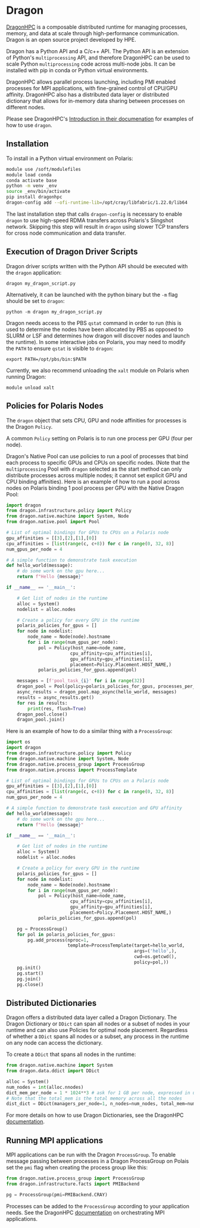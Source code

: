 # Dragon

[DragonHPC](https://dragonhpc.org/portal/index.html) is a composable distributed runtime for managing processes, memory, and data at scale through high-performance communication.  Dragon is an open source project developed by HPE.

Dragon has a Python API and a C/c++ API.  The Python API is an extension of Python's `multiprocessing` API, and therefore DragonHPC can be used to scale Python `multiprocessing` code across multi-node jobs.  It can be installed with pip in conda or Python virtual environments.

DragonHPC allows parallel process launching, including PMI enabled processes for MPI applications, with fine-grained control of CPU/GPU affinity.  DragonHPC also has a distributed data layer or distributed dictionary that allows for in-memory data sharing between processes on different nodes.

Please see DragonHPC's [Introduction in their documenation](https://dragonhpc.github.io/dragon/doc/_build/html/start.html) for examples of how to use `dragon`.

## Installation

To install in a Python virtual environment on Polaris:

```bash linenums="1"
module use /soft/modulefiles
module load conda
conda activate base
python -m venv _env
source _env/bin/activate
pip install dragonhpc
dragon-config add --ofi-runtime-lib=/opt/cray/libfabric/1.22.0/lib64
```

The last installation step that calls `dragon-config` is necessary to enable `dragon` to use high-speed RDMA transfers across Polaris's Slingshot network.  Skipping this step will result in `dragon` using slower TCP transfers for cross node communication and data transfer.

## Execution of Dragon Driver Scripts

Dragon driver scripts written with the Python API should be executed with the `dragon` application:

```shell
dragon my_dragon_script.py
```

Alternatively, it can be launched with the python binary but the `-m` flag should be set to `dragon`:

```shell
python -m dragon my_dragon_script.py
```

Dragon needs access to the PBS `qstat` command in order to run (this is used to determine the nodes have been allocated by PBS as opposed to SLURM or LSF and determines how dragon will discover nodes and launch the runtime).  In some interactive jobs on Polaris, you may need to modify the `PATH` to ensure `qstat` is visible to `dragon`:

```shell
export PATH=/opt/pbs/bin:$PATH
```

Currently, we also recommend unloading the `xalt` module on Polaris when running Dragon:

```shell
module unload xalt
```

## Policies for Polaris Nodes

The `dragon` object that sets CPU, GPU and node affinities for processes is the Dragon `Policy`.

A common `Policy` setting on Polaris is to run one process per GPU (four per node).  

Dragon's Native Pool can use policies to run a pool of processes that bind each process to specific GPUs and CPUs on specific nodes. (Note that the `multiprocessing` Pool with `dragon` selected as the start method can only distribute processes across multiple nodes; it cannot set explicit GPU and CPU binding affinities).  Here is an example of how to run a pool across nodes on Polaris binding 1 pool process per GPU with the Native Dragon Pool:

```python linenums="1"
import dragon
from dragon.infrastructure.policy import Policy
from dragon.native.machine import System, Node
from dragon.native.pool import Pool

# List of optimal bindings for GPUs to CPUs on a Polaris node
gpu_affinities = [[3],[2],[1],[0]]
cpu_affinities = [list(range(c, c+8)) for c in range(0, 32, 8)]
num_gpus_per_node = 4

# A simple function to demonstrate task execution
def hello_world(message):
    # do some work on the gpu here...                        
    return f"Hello {message}"

if __name__ == '__main__':

    # Get list of nodes in the runtime       
    alloc = System()
    nodelist = alloc.nodes

    # Create a policy for every GPU in the runtime              
    polaris_policies_for_gpus = []
    for node in nodelist:
        node_name = Node(node).hostname
        for i in range(num_gpus_per_node):
            pol = Policy(host_name=node_name,
                        cpu_affinity=cpu_affinities[i],
                        gpu_affinity=gpu_affinities[i],
                        placement=Policy.Placement.HOST_NAME,)
            polaris_policies_for_gpus.append(pol)

    messages = [f'pool_task_{i}' for i in range(32)]
    dragon_pool = Pool(policy=polaris_policies_for_gpus, processes_per_policy=1)
    async_results = dragon_pool.map_async(hello_world, messages)
    results = async_results.get()
    for res in results:
        print(res, flush=True)
    dragon_pool.close()
    dragon_pool.join()

```

Here is an example of how to do a similar thing with a `ProcessGroup`:

```python linenum="1"
import os
import dragon
from dragon.infrastructure.policy import Policy
from dragon.native.machine import System, Node
from dragon.native.process_group import ProcessGroup
from dragon.native.process import ProcessTemplate

# List of optimal bindings for GPUs to CPUs on a Polaris node
gpu_affinities = [[3],[2],[1],[0]]
cpu_affinities = [list(range(c, c+8)) for c in range(0, 32, 8)]
num_gpus_per_node = 4

# A simple function to demonstrate task execution and GPU affinity
def hello_world(message):
    # do some work on the gpu here...
    return f"Hello {message}"

if __name__ == '__main__':

    # Get list of nodes in the runtime
    alloc = System()
    nodelist = alloc.nodes

    # Create a policy for every GPU in the runtime
    polaris_policies_for_gpus = []
    for node in nodelist:
        node_name = Node(node).hostname
        for i in range(num_gpus_per_node):
            pol = Policy(host_name=node_name,
                        cpu_affinity=cpu_affinities[i],
                        gpu_affinity=gpu_affinities[i],
                        placement=Policy.Placement.HOST_NAME,)
            polaris_policies_for_gpus.append(pol)

    pg = ProcessGroup()
    for pol in polaris_policies_for_gpus:
        pg.add_process(nproc=1, 
                       template=ProcessTemplate(target=hello_world,
                                                args=('hello',),
                                                cwd=os.getcwd(),
                                                policy=pol,))
    pg.init()
    pg.start()
    pg.join()
    pg.close()
```

## Distributed Dictionaries

Dragon offers a distributed data layer called a Dragon Dictionary.  The Dragon Dictionary or `DDict` can span all nodes or a subset of nodes in your runtime and can also use Policies for optimal node placement.  Regardless of whether a `DDict` spans all nodes or a subset, any process in the runtime on any node can access the dictionary.

To create a `DDict` that spans all nodes in the runtime:
```python linenums="1"
from dragon.native.machine import System
from dragon.data.ddict import DDict

alloc = System()
num_nodes = int(alloc.nnodes)
dict_mem_per_node = 1 * 1024**3 # ask for 1 GB per node, expressed in units of bytes
# Note that the total_mem is the total memory across all the nodes
dist_dict = DDict(managers_per_node=1, n_nodes=num_nodes, total_mem=num_nodes*dict_mem_per_node)
```
For more details on how to use Dragon Dictionaries, see the DragonHPC [documentation](https://dragonhpc.github.io/dragon/doc/_build/html/start.html#data).

## Running MPI applications

MPI applications can be run with the Dragon `ProcessGroup`.  To enable message passing between processes in a Dragon ProcessGroup on Polais set the `pmi` flag when creating the process group like this:

```python linenums="1"
from dragon.native.process_group import ProcessGroup
from dragon.infrastructure.facts import PMIBackend

pg = ProcessGroup(pmi=PMIBackend.CRAY) 
```
Processes can be added to the `ProcessGroup` according to your application needs.  See the DragonHPC [documentation](https://dragonhpc.github.io/dragon/doc/_build/html/uses/orchestrate_mpi.html) on orchestrating MPI applications.
